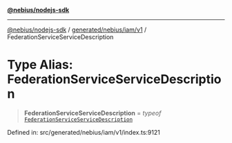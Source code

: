 [**@nebius/nodejs-sdk**](../../../../../README.md)

---

[@nebius/nodejs-sdk](../../../../../README.md) / [generated/nebius/iam/v1](../README.md) / FederationServiceServiceDescription

# Type Alias: FederationServiceServiceDescription

> **FederationServiceServiceDescription** = _typeof_ [`FederationServiceServiceDescription`](../variables/FederationServiceServiceDescription.md)

Defined in: src/generated/nebius/iam/v1/index.ts:9121
